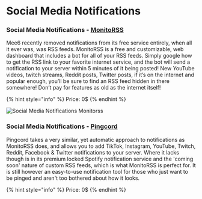 # Social Media Notifications

### Social Media Notifications - [MonitoRSS](https://monitorss.xyz/)

Mee6 recently removed notifications from its free service entirely, when all it ever was, was RSS feeds. MonitoRSS is a free and customizable, web dashboard that includes a bot for all of your RSS feeds. Simply google how to get the RSS link to your favorite internet service, and the bot will send a notification to your server within 5 minutes of it being posted! New YouTube videos, twitch streams, Reddit posts, Twitter posts, if it’s on the internet and popular enough, you’ll be sure to find an RSS feed hidden in there somewhere! Don’t pay for features as old as the internet itself!

{% hint style="info" %}
Price: 0$
{% endhint %}

![Social Media Notifications Monitorss](<../.gitbook/assets/image (11).png>)

### Social Media Notifications - [Pingcord](https://pingcord.xyz/)

Pingcord takes a very similar, yet automatic approach to notifications as MonitoRSS does, and allows you to add TikTok, Instagram, YouTube, Twitch, Reddit, Facebook & Twitter notifications to your server. Where it lacks though is in its premium locked Spotify notification service and the 'coming soon' nature of custom RSS feeds, which is what MonitoRSS is perfect for. It is still however an easy-to-use notification tool for those who just want to be pinged and aren't too bothered about how it looks.

{% hint style="info" %}
Price: 0$
{% endhint %}
